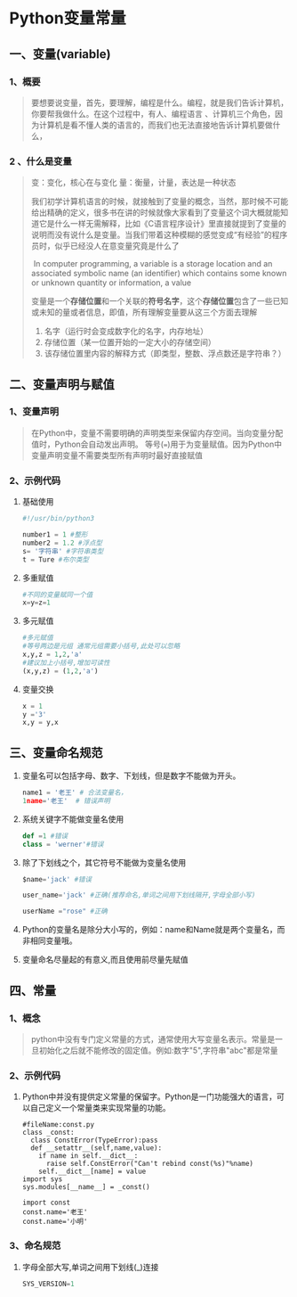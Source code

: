 # Python变量常量

## 一、变量\(variable\)

### 1、概要

> 要想要说变量，首先，要理解，编程是什么。编程，就是我们告诉计算机，你要帮我做什么。在这个过程中，有人、编程语言 、计算机三个角色，因为计算机是看不懂人类的语言的，而我们也无法直接地告诉计算机要做什么，

### 2 、什么是变量

> 变：变化，核心在与变化 量：衡量，计量，表达是一种状态
>
> 我们初学计算机语言的时候，就接触到了变量的概念，当然，那时候不可能给出精确的定义，很多书在讲的时候就像大家看到了变量这个词大概就能知道它是什么一样无需解释，比如《C语言程序设计》里直接就提到了变量的说明而没有说什么是变量。当我们带着这种模糊的感觉变成“有经验”的程序员时，似乎已经没人在意变量究竟是什么了
>
> ​    In computer programming, a variable is a storage location and an associated symbolic name \(an identifier\) which contains some known or unknown quantity or information, a value
>
> 变量是一个**存储位置**和一个关联的**符号名字**，这个**存储位置**包含了一些已知或未知的量或者信息，即值，所有理解变量要从这三个方面去理解
>
> 1. 名字（运行时会变成数字化的名字，内存地址）
> 2. 存储位置（某一位置开始的一定大小的存储空间）
> 3. 该存储位置里内容的解释方式（即类型，整数、浮点数还是字符串？）

## 二、变量声明与赋值

### 1、变量声明

> 在Python中，变量不需要明确的声明类型来保留内存空间。当向变量分配值时，Python会自动发出声明。 等号\(`=`\)用于为变量赋值。因为Python中变量声明变量不需要类型所有声明时最好直接赋值

### 2、示例代码

1. 基础使用

   ```py
   #!/usr/bin/python3 

   number1 = 1 #整形
   number2 = 1.2 #浮点型
   s= '字符串' #字符串类型
   t = Ture #布尔类型
   ```

2. 多重赋值

   ```python
   #不同的变量赋同一个值
   x=y=z=1
   ```

3. 多元赋值

   ```python
   #多元赋值
   #等号两边是元组 通常元组需要小括号,此处可以忽略
   x,y,z = 1,2,'a'
   #建议加上小括号,增加可读性
   (x,y,z) = (1,2,'a')
   ```

4. 变量交换

   ```python
   x = 1
   y ='3'
   x,y = y,x
   ```

## 三、变量命名规范

1. 变量名可以包括字母、数字、下划线，但是数字不能做为开头。

   ```python
   name1 = '老王' # 合法变量名，
   1name='老王'  # 错误声明
   ```

2. 系统关键字不能做变量名使用

   ```python
   def =1 #错误
   class = 'werner'#错误
   ```

3. 除了下划线之个，其它符号不能做为变量名使用

   ```python
   $name='jack' #错误

   user_name='jack' #正确(推荐命名,单词之间用下划线隔开,字母全部小写)

   userName ="rose" #正确
   ```

4. Python的变量名是除分大小写的，例如：name和Name就是两个变量名，而非相同变量哦。

5. 变量命名尽量起的有意义,而且使用前尽量先赋值

## 四、常量

### 1、概念

> python中没有专门定义常量的方式，通常使用大写变量名表示。常量是一旦初始化之后就不能修改的固定值。例如:数字"5",字符串"abc"都是常量

### 2、示例代码

1. Python中并没有提供定义常量的保留字。Python是一门功能强大的语言，可以自己定义一个常量类来实现常量的功能。

   ```
   #fileName:const.py
   class _const:
     class ConstError(TypeError):pass
     def __setattr__(self,name,value):
       if name in self.__dict__:
         raise self.ConstError("Can't rebind const(%s)"%name)
       self.__dict__[name] = value
   import sys
   sys.modules[__name__] = _const()
   ```

   ```
   import const
   const.name='老王'
   const.name='小明'
   ```

### 3、命名规范

1. 字母全部大写,单词之间用下划线\(\_\)连接

   ```python
   SYS_VERSION=1
   ```

   ​



